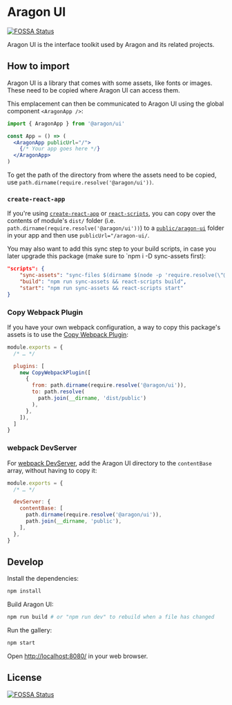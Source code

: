 # Aragon UI
[![FOSSA Status](https://app.fossa.io/api/projects/git%2Bgithub.com%2Faragon%2Faragon-ui.svg?type=shield)](https://app.fossa.io/projects/git%2Bgithub.com%2Faragon%2Faragon-ui?ref=badge_shield)


Aragon UI is the interface toolkit used by Aragon and its related projects.

## How to import

Aragon UI is a library that comes with some assets, like fonts or images. These
need to be copied where Aragon UI can access them.

This emplacement can then be communicated to Aragon UI using the global
component `<AragonApp />`:

```jsx
import { AragonApp } from '@aragon/ui'

const App = () => (
  <AragonApp publicUrl="/">
    {/* Your app goes here */}
  </AragonApp>
)
```

To get the path of the directory from where the assets need to be copied, use
`path.dirname(require.resolve('@aragon/ui'))`.

### `create-react-app`

If you're using [`create-react-app`](https://github.com/facebookincubator/create-react-app)
or [`react-scripts`](https://github.com/facebookincubator/create-react-app/tree/master/packages/react-scripts),
you can copy over the contents of module's `dist/` folder (i.e.
`path.dirname(require.resolve('@aragon/ui'))`) to
a [`public/aragon-ui`](https://github.com/facebookincubator/create-react-app/blob/master/packages/react-scripts/template/README.md#adding-assets-outside-of-the-module-system)
folder in your app and then use `publicUrl="/aragon-ui/`.

You may also want to add this sync step to your build scripts, in case you
later upgrade this package (make sure to `npm i -D sync-assets first):

```json
"scripts": {
    "sync-assets": "sync-files $(dirname $(node -p 'require.resolve(\"@aragon/ui\")')) public/aragon-ui",
    "build": "npm run sync-assets && react-scripts build",
    "start": "npm run sync-assets && react-scripts start"
}
```

### Copy Webpack Plugin

If you have your own webpack configuration, a way to copy this package's assets
is to use the [Copy Webpack Plugin](https://github.com/webpack-contrib/copy-webpack-plugin):

```js
module.exports = {
  /* … */

  plugins: [
    new CopyWebpackPlugin([
      {
        from: path.dirname(require.resolve('@aragon/ui')),
        to: path.resolve(
          path.join(__dirname, 'dist/public')
        ),
      },
    ]),
  ]
}
```

### webpack DevServer

For [webpack DevServer](https://webpack.js.org/configuration/dev-server/), add
the Aragon UI directory to the `contentBase` array, without having to copy it:

```js
module.exports = {
  /* … */

  devServer: {
    contentBase: [
      path.dirname(require.resolve('@aragon/ui')),
      path.join(__dirname, 'public'),
    ],
  },
}
```

## Develop

Install the dependencies:

```sh
npm install
```

Build Aragon UI:

```sh
npm run build # or "npm run dev" to rebuild when a file has changed
```


Run the gallery:

```sh
npm start
```

Open <http://localhost:8080/> in your web browser.


## License
[![FOSSA Status](https://app.fossa.io/api/projects/git%2Bgithub.com%2Faragon%2Faragon-ui.svg?type=large)](https://app.fossa.io/projects/git%2Bgithub.com%2Faragon%2Faragon-ui?ref=badge_large)